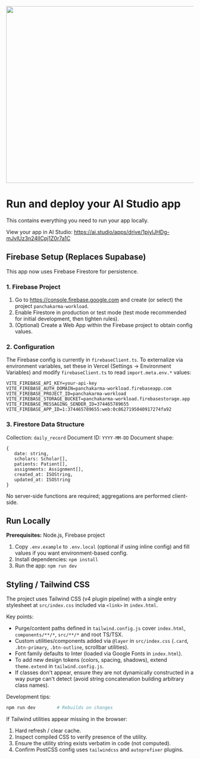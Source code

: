 <div align="center">
<img width="1200" height="475" alt="GHBanner" src="https://github.com/user-attachments/assets/0aa67016-6eaf-458a-adb2-6e31a0763ed6" />
</div>

# Run and deploy your AI Studio app

This contains everything you need to run your app locally.

View your app in AI Studio: https://ai.studio/apps/drive/1pjylJHDg-mJvlUz3n24lICpj1Z0r7a1C

## Firebase Setup (Replaces Supabase)

This app now uses Firebase Firestore for persistence.

### 1. Firebase Project
1. Go to https://console.firebase.google.com and create (or select) the project `panchakarma-workload`.
2. Enable Firestore in production or test mode (test mode recommended for initial development, then tighten rules).
3. (Optional) Create a Web App within the Firebase project to obtain config values.

### 2. Configuration
The Firebase config is currently in `firebaseClient.ts`. To externalize via environment variables, set these in Vercel (Settings → Environment Variables) and modify `firebaseClient.ts` to read `import.meta.env.*` values:

```
VITE_FIREBASE_API_KEY=your-api-key
VITE_FIREBASE_AUTH_DOMAIN=panchakarma-workload.firebaseapp.com
VITE_FIREBASE_PROJECT_ID=panchakarma-workload
VITE_FIREBASE_STORAGE_BUCKET=panchakarma-workload.firebasestorage.app
VITE_FIREBASE_MESSAGING_SENDER_ID=374465789655
VITE_FIREBASE_APP_ID=1:374465789655:web:0c8627195040917274fa92
```

### 3. Firestore Data Structure
Collection: `daily_record`
Document ID: `YYYY-MM-DD`
Document shape:
```
{
   date: string,
   scholars: Scholar[],
   patients: Patient[],
   assignments: Assignment[],
   created_at: ISOString,
   updated_at: ISOString
}
```

No server-side functions are required; aggregations are performed client-side.

## Run Locally

**Prerequisites:** Node.js, Firebase project

1. Copy `.env.example` to `.env.local` (optional if using inline config) and fill values if you want environment-based config.
2. Install dependencies: `npm install`
3. Run the app: `npm run dev`

## Styling / Tailwind CSS

The project uses Tailwind CSS (v4 plugin pipeline) with a single entry stylesheet at `src/index.css` included via `<link>` in `index.html`.

Key points:
- Purge/content paths defined in `tailwind.config.js` cover `index.html`, `components/**/*`, `src/**/*` and root TS/TSX.
- Custom utilities/components added via `@layer` in `src/index.css` (`.card`, `.btn-primary`, `.btn-outline`, scrollbar utilities).
- Font family defaults to Inter (loaded via Google Fonts in `index.html`).
- To add new design tokens (colors, spacing, shadows), extend `theme.extend` in `tailwind.config.js`.
- If classes don't appear, ensure they are not dynamically constructed in a way purge can't detect (avoid string concatenation building arbitrary class names).

Development tips:
```bash
npm run dev        # Rebuilds on changes
```

If Tailwind utilities appear missing in the browser:
1. Hard refresh / clear cache.
2. Inspect compiled CSS to verify presence of the utility.
3. Ensure the utility string exists verbatim in code (not computed).
4. Confirm PostCSS config uses `tailwindcss` and `autoprefixer` plugins.

